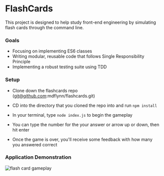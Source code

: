 # FlashCards

This project is designed to help study front-end engineering by simulating flash cards through the command line.

### Goals

- Focusing on implementing ES6 classes
- Writing modular, reusable code that follows Single Responsibility Principle
- Implementing a robust testing suite using TDD

### Setup

- Clone down the flashcards repo (git@github.com:mdflynn/flashcards.git)

- CD into the directory that you cloned the repo into and run ```npm install```

- In your terminal, type ```node index.js``` to begin the gameplay

- You can type the number for the your answer or arrow up or down, then hit enter

- Once the game is over, you'll receive some feedback with how many you answered correct

### Application Demonstration

![flash card gameplay](https://media.giphy.com/media/5cBeuuxeqmHk9e0IQT/giphy.gif)
